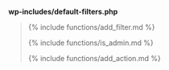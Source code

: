 <p><b>wp-includes/default-filters.php</b></p>

<blockquote>

{% include functions/add_filter.md %}

{% include functions/is_admin.md %}

{% include functions/add_action.md %}

</blockquote>
